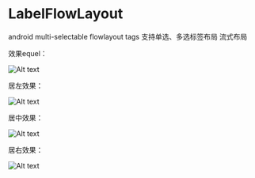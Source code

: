 # LabelFlowLayout
android multi-selectable flowlayout tags 支持单选、多选标签布局  流式布局



效果equel：

![Alt text](https://github.com/Avengong/LabelFlowLayout/raw/master/pictures/equel.png)

居左效果：

![Alt text](https://github.com/Avengong/LabelFlowLayout/raw/master/pictures/left.png)

居中效果：

![Alt text](https://github.com/Avengong/LabelFlowLayout/raw/master/pictures/center.png)

居右效果：

![Alt text](https://github.com/Avengong/LabelFlowLayout/raw/master/pictures/right.png)





